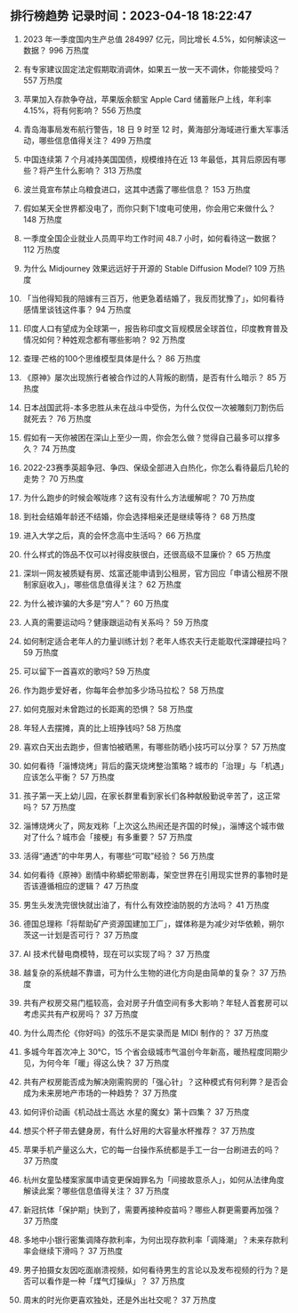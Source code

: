 
## 排行榜趋势 记录时间：2023-04-18 18:22:47
  
  1. 2023 年一季度国内生产总值 284997 亿元，同比增长 4.5%，如何解读这一数据？ 996 万热度
    
  2. 有专家建议固定法定假期取消调休，如果五一放一天不调休，你能接受吗？ 557 万热度
    
  3. 苹果加入存款争夺战，苹果版余额宝 Apple Card 储蓄账户上线，年利率 4.15%，将有何影响？ 556 万热度
    
  4. 青岛海事局发布航行警告，18 日 9 时至 12 时，黄海部分海域进行重大军事活动，哪些信息值得关注？ 499 万热度
    
  5. 中国连续第 7 个月减持美国国债，规模维持在近 13 年最低，其背后原因有哪些？将产生什么影响？ 313 万热度
    
  6. 波兰竟宣布禁止乌粮食进口，这其中透露了哪些信息？ 153 万热度
    
  7. 假如某天全世界都没电了，而你只剩下1度电可使用，你会用它来做什么？ 148 万热度
    
  8. 一季度全国企业就业人员周平均工作时间 48.7 小时，如何看待这一数据？ 112 万热度
    
  9. 为什么 Midjourney 效果远远好于开源的 Stable Diffusion Model? 109 万热度
    
  10. 「当他得知我的陪嫁有三百万，他更急着结婚了，我反而犹豫了」，如何看待感情里谈钱这件事？ 94 万热度
    
  11. 印度人口有望成为全球第一，报告称印度文盲规模居全球首位，印度教育普及情况如何？种姓观念都有哪些影响？ 92 万热度
    
  12. 查理·芒格的100个思维模型具体是什么？ 86 万热度
    
  13. 《原神》屡次出现旅行者被合作过的人背叛的剧情，是否有什么暗示？ 85 万热度
    
  14. 日本战国武将-本多忠胜从未在战斗中受伤，为什么仅仅一次被雕刻刀割伤后就死去？ 76 万热度
    
  15. 假如有一天你被困在深山上至少一周，你会怎么做？觉得自己最多可以撑多久？ 74 万热度
    
  16. 2022-23赛季英超争冠、争四、保级全部进入白热化，你怎么看待最后几轮的走势？ 70 万热度
    
  17. 为什么跑步的时候会喉咙疼？这有没有什么方法缓解呢？ 70 万热度
    
  18. 到社会结婚年龄还不结婚，你会选择相亲还是继续等待？ 68 万热度
    
  19. 进入大学之后，真的会怀念高中生活吗？ 66 万热度
    
  20. 什么样式的饰品不仅可以衬得皮肤很白，还很高级不显廉价？ 65 万热度
    
  21. 深圳一网友被质疑有房、炫富还能申请到公租房，官方回应「申请公租房不限制家庭收入」，哪些信息值得关注？ 62 万热度
    
  22. 为什么被诈骗的大多是“穷人”？ 60 万热度
    
  23. 人真的需要运动吗？健康跟运动有关系吗？ 59 万热度
    
  24. 如何制定适合老年人的力量训练计划？老年人练农夫行走能取代深蹲硬拉吗？ 59 万热度
    
  25. 可以留下一首喜欢的歌吗? 59 万热度
    
  26. 作为跑步爱好者，你每年会参加多少场马拉松？ 58 万热度
    
  27. 如何克服对未曾跑过的长距离的恐惧？ 58 万热度
    
  28. 年轻人去摆摊，真的比上班挣钱吗? 58 万热度
    
  29. 喜欢白天出去跑步，但害怕被晒黑，有哪些防晒小技巧可以分享？ 57 万热度
    
  30. 如何看待「淄博烧烤」背后的露天烧烤整治策略？城市的「治理」与「机遇」应该怎么平衡？ 57 万热度
    
  31. 孩子第一天上幼儿园，在家长群里看到家长们各种献殷勤说辛苦了，这正常吗？ 57 万热度
    
  32. 淄博烧烤火了，网友戏称「上次这么热闹还是齐国的时候」，淄博这个城市做对了什么？城市会「接梗」有多重要？ 57 万热度
    
  33. 活得“通透”的中年男人，有哪些“可取”经验？ 56 万热度
    
  34. 如何看待《原神》剧情中称蟒蛇带剧毒，架空世界在引用现实世界的事物时是否该遵循相应的逻辑？ 47 万热度
    
  35. 男生头发洗完很快就出油了，有什么有效控油防脱的方法吗？ 41 万热度
    
  36. 德国总理称「将帮助矿产资源国建加工厂」，媒体称是为减少对华依赖，朔尔茨这一计划是否可行？ 37 万热度
    
  37. AI 技术代替电商模特，现在可以实现了吗？ 37 万热度
    
  38. 越复杂的系统越不靠谱，可为什么生物的进化方向是由简单的复杂？ 37 万热度
    
  39. 共有产权房交易门槛较高，会对房子升值空间有多大影响？年轻人首套房可以考虑买共有产权房吗？ 37 万热度
    
  40. 为什么周杰伦《你好吗》的弦乐不是实录而是 MIDI 制作的？ 37 万热度
    
  41. 多城今年首次冲上 30℃，15 个省会级城市气温创今年新高，暖热程度同期少见，为何今年「暖」得这么快？ 37 万热度
    
  42. 共有产权房能否成为解决刚需购房的「强心针」？这种模式有何利弊？是否会成为未来房地产市场的一种趋势？ 37 万热度
    
  43. 如何评价动画《机动战士高达 水星的魔女》第十四集？ 37 万热度
    
  44. 想买个杯子带去健身房，有什么好用的大容量水杯推荐？ 37 万热度
    
  45. 苹果手机产量这么大，它的每一台操作系统都是手工一台一台刷进去的吗？ 37 万热度
    
  46. 杭州女童坠楼案家属申请变更保姆罪名为「间接故意杀人」，如何从法律角度解读此案？哪些信息值得关注？ 37 万热度
    
  47. 新冠抗体「保护期」快到了，需要再接种疫苗吗？哪些人群更需要再加强？ 37 万热度
    
  48. 多地中小银行密集调降存款利率，为何出现存款利率「调降潮」？未来存款利率会继续下滑吗？ 37 万热度
    
  49. 男子拍摄女友因吃面崩溃视频，如何看待男生的言论以及发布视频的行为？是否可以看作是一种「煤气灯操纵」？ 37 万热度
    
  50. 周末的时光你更喜欢独处，还是外出社交呢？ 37 万热度
    